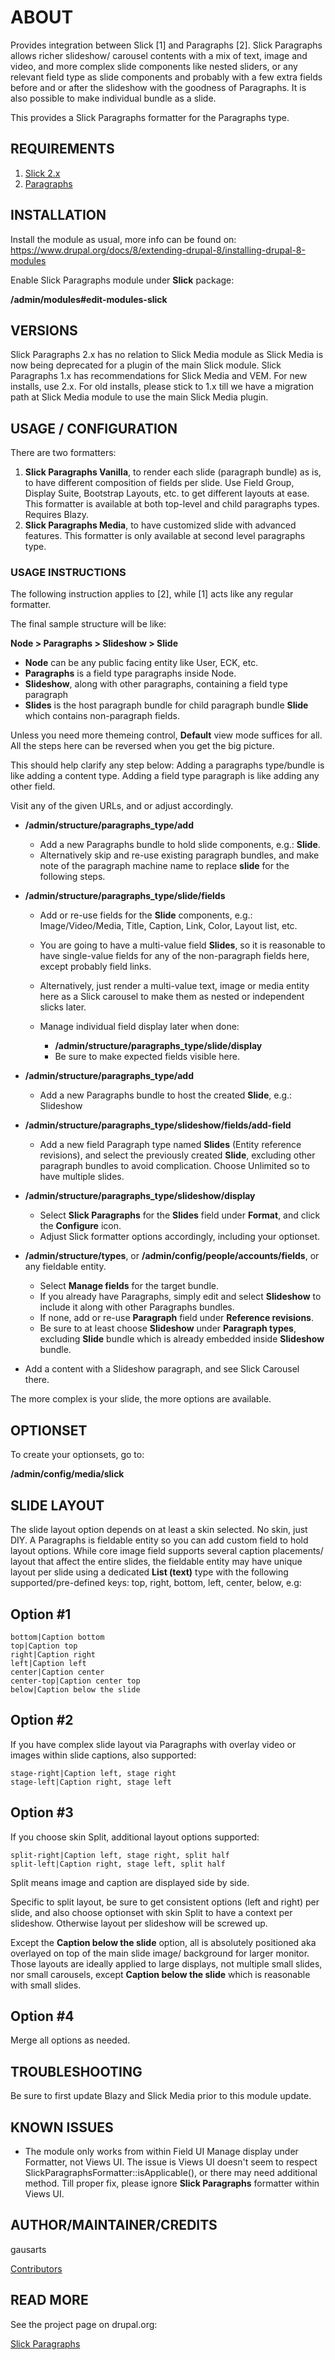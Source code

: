 # ABOUT

Provides integration between Slick [1] and Paragraphs [2].
Slick Paragraphs allows richer slideshow/ carousel contents with a mix of text,
image and video, and more complex slide components like nested sliders, or any
relevant field type as slide components and probably with a few extra fields
before and or after the slideshow with the goodness of Paragraphs.
It is also possible to make individual bundle as a slide.

This provides a Slick Paragraphs formatter for the Paragraphs type.


## REQUIREMENTS
1. [Slick 2.x](http://dgo.to/slick)
2. [Paragraphs](http://dgo.to/paragraphs)


## INSTALLATION
Install the module as usual, more info can be found on:
https://www.drupal.org/docs/8/extending-drupal-8/installing-drupal-8-modules

Enable Slick Paragraphs module under **Slick** package:

**/admin/modules#edit-modules-slick**


## VERSIONS
Slick Paragraphs 2.x has no relation to Slick Media module as Slick Media is now
being deprecated for a plugin of the main Slick module.
Slick Paragraphs 1.x has recommendations for Slick Media and VEM.
For new installs, use 2.x.
For old installs, please stick to 1.x till we have a migration path at Slick
Media module to use the main Slick Media plugin.


## USAGE / CONFIGURATION
There are two formatters:

1. **Slick Paragraphs Vanilla**, to render each slide (paragraph bundle) as is,
   to have different composition of fields per slide. Use Field Group, Display
   Suite, Bootstrap Layouts, etc. to get different layouts at ease.
   This formatter is available at both top-level and child paragraphs types.
   Requires Blazy.
2. **Slick Paragraphs Media**, to have customized slide with advanced features.
   This formatter is only available at second level paragraphs type.


### USAGE INSTRUCTIONS
The following instruction applies to [2], while [1] acts like any regular
formatter.

The final sample structure will be like:

  **Node > Paragraphs > Slideshow > Slide**

  * **Node** can be any public facing entity like User, ECK, etc.
  * **Paragraphs** is a field type paragraphs inside Node.
  * **Slideshow**, along with other paragraphs, containing a field type
    paragraph
  * **Slides** is the host paragraph bundle for child paragraph bundle **Slide**
    which contains non-paragraph fields.

  Unless you need more themeing control, **Default** view mode suffices for all.
  All the steps here can be reversed when you get the big picture.

  This should help clarify any step below:
  Adding a paragraphs type/bundle is like adding a content type.
  Adding a field type paragraph is like adding any other field.

Visit any of the given URLs, and or adjust accordingly.

* **/admin/structure/paragraphs_type/add**
  + Add a new Paragraphs bundle to hold slide components, e.g.: **Slide**.
  + Alternatively skip and re-use existing paragraph bundles, and make note of
    the paragraph machine name to replace **slide** for the following steps.

* **/admin/structure/paragraphs_type/slide/fields**
  + Add or re-use fields for the **Slide** components, e.g.:
    Image/Video/Media, Title, Caption, Link, Color, Layout list, etc.

  + You are going to have a multi-value field **Slides**, so it is reasonable
    to have single-value fields for any of the non-paragraph fields here,
    except probably field links.

  + Alternatively, just render a multi-value text, image or media entity here
    as a Slick carousel to make them as nested or independent slicks later.

  + Manage individual field display later when done:
    + **/admin/structure/paragraphs_type/slide/display**
    + Be sure to make expected fields visible here.

* **/admin/structure/paragraphs_type/add**
  + Add a new Paragraphs bundle to host the created **Slide**, e.g.: Slideshow

* **/admin/structure/paragraphs_type/slideshow/fields/add-field**
  + Add a new field Paragraph type named **Slides** (Entity reference
    revisions), and select the previously created **Slide**, excluding other
    paragraph bundles to avoid complication. Choose Unlimited so to have
    multiple slides.

* **/admin/structure/paragraphs_type/slideshow/display**
  + Select **Slick Paragraphs** for the **Slides** field under **Format**, and
    click the **Configure** icon.
  + Adjust Slick formatter options accordingly, including your optionset.

* **/admin/structure/types**, or
  **/admin/config/people/accounts/fields**, or
  any fieldable entity.
  + Select **Manage fields** for the target bundle.
  + If you already have Paragraphs, simply edit and select **Slideshow** to
    include it along with other Paragraphs bundles.
  + If none, add or re-use **Paragraph** field under **Reference revisions**.
  + Be sure to at least choose **Slideshow** under **Paragraph types**,
    excluding **Slide** bundle which is already embedded inside **Slideshow**
    bundle.

* Add a content with a Slideshow paragraph, and see Slick Carousel there.

The more complex is your slide, the more options are available.


## OPTIONSET
To create your optionsets, go to:

**/admin/config/media/slick**


## SLIDE LAYOUT
The slide layout option depends on at least a skin selected. No skin, just DIY.
A Paragraphs is fieldable entity so you can add custom field to hold layout
options. While core image field supports several caption placements/ layout that
affect the entire slides, the fieldable entity may have unique layout per slide
using a dedicated **List (text)** type with the following supported/pre-defined
keys:
top, right, bottom, left, center, below, e.g:

Option #1
---------
```
bottom|Caption bottom
top|Caption top
right|Caption right
left|Caption left
center|Caption center
center-top|Caption center top
below|Caption below the slide
```

Option #2
---------

If you have complex slide layout via Paragraphs with overlay video or images
within slide captions, also supported:
```
stage-right|Caption left, stage right
stage-left|Caption right, stage left
```

Option #3
---------

If you choose skin Split, additional layout options supported:
```
split-right|Caption left, stage right, split half
split-left|Caption right, stage left, split half
```

Split means image and caption are displayed side by side.

Specific to split layout, be sure to get consistent options (left and right)
per slide, and also choose optionset with skin Split to have a context per
slideshow. Otherwise layout per slideshow will be screwed up.

Except the **Caption below the slide** option, all is absolutely positioned aka
overlayed on top of the main slide image/ background for larger monitor.
Those layouts are ideally applied to large displays, not multiple small slides,
nor small carousels, except **Caption below the slide** which is reasonable with
small slides.


Option #4
---------

Merge all options as needed.


## TROUBLESHOOTING
Be sure to first update Blazy and Slick Media prior to this module update.

## KNOWN ISSUES
* The module only works from within Field UI Manage display under Formatter, not
  Views UI. The issue is Views UI doesn't seem to respect
  SlickParagraphsFormatter::isApplicable(), or there may need additional method.
  Till proper fix, please ignore **Slick Paragraphs** formatter within Views UI.


## AUTHOR/MAINTAINER/CREDITS
gausarts

[Contributors](https://www.drupal.org/node/2791135/committers)


## READ MORE
See the project page on drupal.org:

[Slick Paragraphs](http://drupal.org/project/slick_paragraphs)
